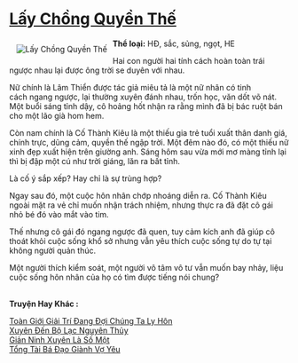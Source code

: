 <a href="https://utruyen.com/lay-chong-quyen-the/18993/" title="Lấy Chồng Quyền Thế"><h1>Lấy Chồng Quyền Thế</h1></a><div style="display:table"><img align="right" style="float: left; padding: 10px;" src="https://utruyen.com/images/story/200x260/lay-chong-quyen-the.jpg" alt="Lấy Chồng Quyền Thế"><b>Thể loại:</b> HĐ, sắc, sủng, ngọt, HE<p></p>Hai con người hai tính cách hoàn toàn trái ngược nhau lại được ông trời se duyên với nhau.<p></p>Nữ chính là Lâm Thiển được tác giả miêu tả là một nữ nhân có tinh cách ngang ngược, lại thường xuyên đánh nhau, trốn học, văn dốt võ nát. Một buổi sáng tỉnh dậy, cô hoảng hốt nhận ra rằng mình đã bị bác ruột bán cho một lão già hom hem.<p></p>Còn nam chính là Cố Thành Kiêu là một thiếu gia trẻ tuổi xuất thân danh giá, chính trực, dũng cảm, quyền thế ngập trời. Một đêm nào đó, có một thiếu nữ xinh đẹp xuất hiện trên giường anh. Sáng hôm sau vừa mới mơ màng tỉnh lại thì bị đập một cú như trời giáng, lăn ra bất tỉnh.<p></p>Là cố ý sắp xếp? Hay chỉ là sự trùng hợp?<p></p>Ngay sau đó, một cuộc hôn nhân chớp nhoáng diễn ra. Cố Thành Kiêu ngoài mặt ra vẻ chỉ muốn nhận trách nhiệm, nhưng thực ra đã đặt cô gái nhỏ bé đó vào mắt vào tim.<p></p>Thế nhưng cô gái đó ngang ngược đã quen, tuy cảm kích anh đã giúp cô thoát khỏi cuộc sống khổ sở nhưng vẫn yêu thích cuộc sống tự do tự tại không người quản thúc.<p></p>Một người thích kiểm soát, một người vô tâm vô tư vẫn muốn bay nhảy, liệu cuộc sống hôn nhân của họ có tìm được tiếng nói chung?</div><p><br><b>Truyện Hay Khác :</b></p><a href="https://utruyen.com/toan-gioi-giai-tri-dang-doi-chung-ta-ly-hon/19196/" alt="Toàn Giới Giải Trí Đang Đợi Chúng Ta Ly Hôn">Toàn Giới Giải Trí Đang Đợi Chúng Ta Ly Hôn</a><br/><a href="https://github.com/mlquan/truyenhay/tree/master/truyenhay/17256/" alt="Xuyên Đến Bộ Lạc Nguyên Thủy">Xuyên Đến Bộ Lạc Nguyên Thủy</a><br/><a href="https://github.com/quanluxury/ngontinh_sac/tree/master/truyenhay/19345/" alt="Giản Ninh Xuyên Là Số Một">Giản Ninh Xuyên Là Số Một</a><br/><a href="https://github.com/quanluxury/ngontinhhot/tree/master/truyenhay/19171/" alt="Tổng Tài Bá Đạo Giành Vợ Yêu">Tổng Tài Bá Đạo Giành Vợ Yêu</a><br/>